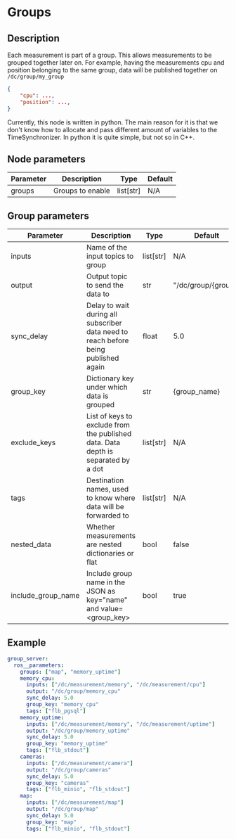 # Groups

## Description
Each measurement is part of a group. This allows measurements to be grouped together later on. For example, having the measurements cpu and position belonging to the same group, data will be published together on `/dc/group/my_group`

```json
{
    "cpu": ...,
    "position": ...,
}
```

Currently, this node is written in python. The main reason for it is that we don't know how to allocate and pass different amount of variables to the TimeSynchronizer. In python it is quite simple, but not so in C++.

## Node parameters

| Parameter | Description      | Type        | Default |
| --------- | ---------------- | ----------- | ------- |
| groups    | Groups to enable | list\[str\] | N/A     |

## Group parameters

| Parameter          | Description                                                                         | Type        | Default             |
| ------------------ | ----------------------------------------------------------------------------------- | ----------- | ------------------- |
| inputs             | Name of the input topics to group                                                   | list\[str\] | N/A                 |
| output             | Output topic to send the data to                                                    | str         | "/dc/group/{group}" |
| sync_delay         | Delay to wait during all subscriber data need to reach before being published again | float       | 5.0                 |
| group_key          | Dictionary key under which data is grouped                                          | str         | {group_name}        |
| exclude_keys       | List of keys to exclude from the published data. Data depth is separated by a dot   | list\[str\] | N/A                 |
| tags               | Destination names, used to know where data will be forwarded to                     | list\[str\] | N/A                 |
| nested_data        | Whether measurements are nested dictionaries or flat                                | bool        | false               |
| include_group_name | Include group name in the JSON as key="name" and value=<group_key>                  | bool        | true                |

## Example

```yaml
group_server:
  ros__parameters:
    groups: ["map", "memory_uptime"]
    memory_cpu:
      inputs: ["/dc/measurement/memory", "/dc/measurement/cpu"]
      output: "/dc/group/memory_cpu"
      sync_delay: 5.0
      group_key: "memory_cpu"
      tags: ["flb_pgsql"]
    memory_uptime:
      inputs: ["/dc/measurement/memory", "/dc/measurement/uptime"]
      output: "/dc/group/memory_uptime"
      sync_delay: 5.0
      group_key: "memory_uptime"
      tags: ["flb_stdout"]
    cameras:
      inputs: ["/dc/measurement/camera"]
      output: "/dc/group/cameras"
      sync_delay: 5.0
      group_key: "cameras"
      tags: ["flb_minio", "flb_stdout"]
    map:
      inputs: ["/dc/measurement/map"]
      output: "/dc/group/map"
      sync_delay: 5.0
      group_key: "map"
      tags: ["flb_minio", "flb_stdout"]
```
